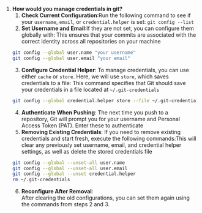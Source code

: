 1. **How would you manage credentials in git?**
	1. **Check Current Configuration**:Run the following command to see if your `username`, `email`, or `credential.helper` is set: `git config --list`
	2. **Set Username and Email**:If they are not set, you can configure them globally with: This ensures that your commits are associated with the correct identity across all repositories on your machine
	```bash
	git config --global user.name "your username" 
	git config --global user.email "your email"
	```
	3. **Configure Credential Helper**:  To manage credentials, you can use either `cache` or `store`. Here, we will use `store`, which saves credentials to a file: This command specifies that Git should save your credentials in a file located at `~/.git-credentials`
	```bash
	git config --global credential.helper store --file ~/.git-credentials
	```
	4. **Authenticate When Pushing**:  The next time you push to a repository, Git will prompt you for your username and Personal Access Token (PAT). Enter these to authenticate
	5. **Removing Existing Credentials**:  If you need to remove existing credentials and start fresh, execute the following commands:This will clear any previously set username, email, and credential helper settings, as well as delete the stored credentials file
	```bash
	git config --global --unset-all user.name 
	git config --global --unset-all user.email 
	git config --global --unset credential.helper 
	rm ~/.git-credentials
	```
	6. **Reconfigure After Removal**:  
    After clearing the old configurations, you can set them again using the commands from steps 2 and 3.